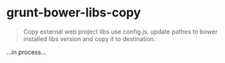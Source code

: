 # grunt-bower-libs-copy
> Copy external web project libs use config.js, update pathes to bower installed libs version and copy it to destination.

...in process...
